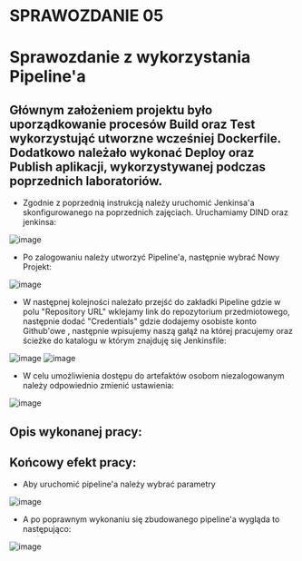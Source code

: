 # SPRAWOZDANIE 05

# Sprawozdanie z wykorzystania Pipeline'a

## Głównym założeniem projektu było uporządkowanie procesów Build oraz Test wykorzystująć utworzne wcześniej Dockerfile. Dodatkowo należało wykonać Deploy oraz Publish aplikacji, wykorzystywanej podczas poprzednich laboratoriów.
- Zgodnie z poprzednią instrukcją należy uruchomić Jenkinsa'a skonfigurowanego na poprzednich zajęciach. Uruchamiamy DIND oraz jenkinsa:

![image](https://user-images.githubusercontent.com/72975469/169712698-24d4a48d-555c-45dd-a2a8-7bbc58fbffbd.png)
- Po zalogowaniu należy utworzyć Pipeline'a, następnie wybrać Nowy Projekt:

![image](https://user-images.githubusercontent.com/72975469/169712727-9ecfb617-c8ed-4baf-9187-7134ea85421a.png)
- W następnej kolejności należało przejść do zakładki Pipeline gdzie w polu "Repository URL" wklejamy link do repozytorium przedmiotowego, następnie dodać "Credentials" gdzie dodajemy osobiste konto Github'owe , następnie wpisujemy naszą gałąź na której pracujemy oraz ścieżke do katalogu w którym znajduję się Jenkinsfile:

![image](https://user-images.githubusercontent.com/72975469/169712752-801a60c3-083b-4fd2-acc5-a2d50028ed81.png)
![image](https://user-images.githubusercontent.com/72975469/169712766-7ed670e0-07db-4b95-8e08-dce79315ed2e.png)
- W celu umożliwienia dostępu do artefaktów osobom niezalogowanym należy odpowiednio zmienić ustawienia:

![image](https://user-images.githubusercontent.com/72975469/169712808-d1c6db02-cfc4-4cb8-b30d-673316dbee2d.png)
## Opis wykonanej pracy:


## Końcowy efekt pracy:
- Aby uruchomić pipeline'a należy wybrać parametry

![image](https://user-images.githubusercontent.com/72975469/169712840-c5810762-064c-4db9-9548-73372b336757.png)
- A po poprawnym wykonaniu się zbudowanego pipeline'a wygląda to następująco:

![image](https://user-images.githubusercontent.com/72975469/169712672-d8e97edf-8181-4b69-aef6-1436406ca5d7.png)
